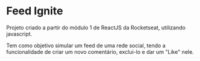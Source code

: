 # Feed Ignite

Projeto criado a partir do módulo 1 de ReactJS da Rocketseat, utilizando javascript.

Tem como objetivo simular um feed de uma rede social, tendo a funcionalidade de criar um novo comentário, exclui-lo e dar um "Like" nele.
